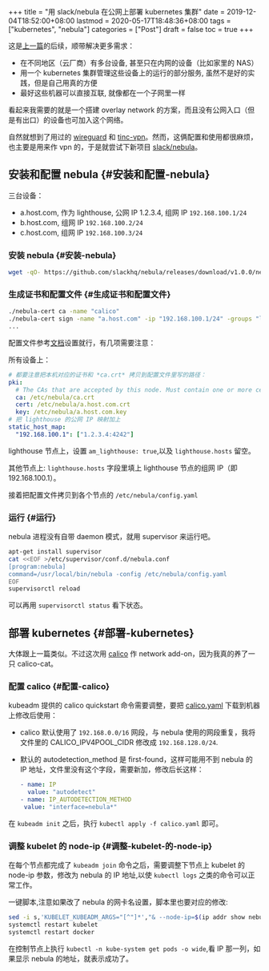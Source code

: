 +++
title = "用 slack/nebula 在公网上部署 kubernetes 集群"
date = 2019-12-04T18:52:00+08:00
lastmod = 2020-05-17T18:48:36+08:00
tags = ["kubernetes", "nebula"]
categories = ["Post"]
draft = false
toc = true
+++

这是[上一篇](/deploy-kubernetes-with-kubeadm/)的后续，顺带解决更多需求：

-   在不同地区（云厂商）有多台设备, 甚至只在内网的设备（比如家里的 NAS）
-   用一个 kubernetes 集群管理这些设备上的运行的部分服务, 虽然不是好的实践，但是自己用真的方便
-   最好这些机器可以直接互联, 就像都在一个子网里一样

看起来我需要的就是一个搭建 overlay network 的方案，而且没有公网入口（但是有出口）的设备也可加入这个网络。

自然就想到了用过的 [wireguard](https://www.wireguard.com/quickstart/) 和 [tinc-vpn](https://www.tinc-vpn.org/)。然而，这俩配置和使用都很麻烦，也主要是用来作 vpn 的，于是就尝试下新项目 [slack/nebula](https://github.com/slackhq/nebula)。


## 安装和配置 nebula {#安装和配置-nebula}

三台设备：

-   a.host.com, 作为 lighthouse, 公网 IP 1.2.3.4, 组网 IP `192.168.100.1/24`
-   b.host.com, 组网 IP `192.168.100.2/24`
-   c.host.com, 组网 IP `192.168.100.3/24`


### 安装 nebula {#安装-nebula}

```bash
wget -qO- https://github.com/slackhq/nebula/releases/download/v1.0.0/nebula-linux-amd64.tar.gz | tar  xvf - -C /usr/local/bin
```


### 生成证书和配置文件 {#生成证书和配置文件}

```bash
./nebula-cert ca -name "calico"
./nebula-cert sign -name "a.host.com" -ip "192.168.100.1/24" -groups "lighthouse"
...
```

配置文件参考[文档](https://github.com/slackhq/nebula#5-configuration-files-for-each-host)设置就行，有几项需要注意：

所有设备上：

```yaml
# 都要注意把本机对应的证书和 *ca.crt* 拷贝到配置文件里写的路径：
pki:
  # The CAs that are accepted by this node. Must contain one or more certificates created by 'nebula-cert ca'
  ca: /etc/nebula/ca.crt
  cert: /etc/nebula/a.host.com.crt
  key: /etc/nebula/a.host.com.key
# 把 lighthouse 的公网 IP 映射加上
static_host_map:
  "192.168.100.1": ["1.2.3.4:4242"]
```

lighthouse 节点上，设置 `am_lighthouse: true`,以及 `lighthouse.hosts` 留空。

其他节点上: `lighthouse.hosts` 字段里填上 lighthouse 节点的组网 IP（即 192.168.100.1）。

接着把配置文件拷贝到各个节点的 `/etc/nebula/config.yaml`


### 运行 {#运行}

nebula 进程没有自带 daemon 模式，就用 supervisor 来运行吧。

```bash
apt-get install supervisor
cat <<EOF >/etc/supervisor/conf.d/nebula.conf
[program:nebula]
command=/usr/local/bin/nebula -config /etc/nebula/config.yaml
EOF
supervisorctl reload
```

可以再用 `supervisorctl status` 看下状态。


## 部署 kubernetes {#部署-kubernetes}

大体跟上一篇类似。不过这次用 [calico](https://kubernetes.io/docs/setup/production-environment/tools/kubeadm/create-cluster-kubeadm/) 作 network add-on，因为我真的养了一只 calico-cat。


### 配置 calico {#配置-calico}

kubeadm 提供的 calico quickstart 命令需要调整，要把 [calico.yaml](https://docs.projectcalico.org/v3.8/manifests/calico.yaml) 下载到机器上修改后使用：

-   calico 默认使用了 `192.168.0.0/16` 网段，与 nebula 使用的网段重复，我将文件里的 CALICO\_IPV4POOL\_CIDR 修改成 `192.168.128.0/24`.
-   默认的 autodetection\_method 是 first-found，这样可能用不到 nebula 的 IP 地址，文件里没有这个字段，需要新加，修改后长这样：

    ```yaml
    ​- name: IP
      value: "autodetect"
    ​- name: IP_AUTODETECTION_METHOD
     value: "interface=nebula*"
    ```

在 `kubeadm init` 之后，执行 `kubectl apply -f calico.yaml` 即可。


### 调整 kubelet 的 node-ip {#调整-kubelet-的-node-ip}

在每个节点都完成了 `kubeadm join` 命令之后，需要调整下节点上 kubelet 的 node-ip 参数，修改为 nebula 的 IP 地址,以使 `kubectl logs` 之类的命令可以正常工作。

一键脚本,注意如果改了 nebula 的网卡名设置，脚本里也要对应的修改:

```bash
sed -i s,'KUBELET_KUBEADM_ARGS="[^"]*',"& --node-ip=$(ip addr show nebula1 | grep -Po 'inet \K[\d.]+')", /var/lib/kubelet/kubeadm-flags.env
systemctl restart kubelet
systemctl restart docker
```

在控制节点上执行 `kubectl -n kube-system get pods -o wide`,看 IP 那一列，如果显示 nebula 的地址，就表示成功了。